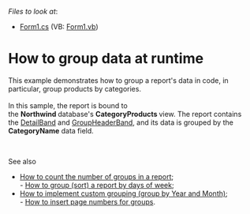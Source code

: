 <!-- default file list -->
*Files to look at*:

* [Form1.cs](./CS/DataGrouping/Form1.cs) (VB: [Form1.vb](./VB/DataGrouping/Form1.vb))
<!-- default file list end -->
# How to group data at runtime


<p>This example demonstrates how to group a report's data in code, in particular, group products by categories.<br><br>In this sample, the report is bound to the <strong>Northwind </strong>database's <strong>CategoryProducts </strong>view. The report contains the <a href="https://documentation.devexpress.com/XtraReports/DevExpress.XtraReports.UI.DetailBand.class">DetailBand</a> and <a href="https://documentation.devexpress.com/XtraReports/DevExpress.XtraReports.UI.GroupHeaderBand.class">GroupHeaderBand</a>, and its data is grouped by the <strong>CategoryName</strong> data field.</p>
<p> </p>
<p>See also

* <a href="https://www.devexpress.com/Support/Center/p/E1282">How to count the number of groups in a report</a>;<br> - <a href="https://www.devexpress.com/Support/Center/p/E1290">How to group (sort) a report by days of week</a>;
* <a href="https://www.devexpress.com/Support/Center/p/E787">How to implement custom grouping (group by Year and Month)</a>;<br> - <a href="https://www.devexpress.com/Support/Center/p/E810">How to insert page numbers for groups</a>.</p>

<br/>


